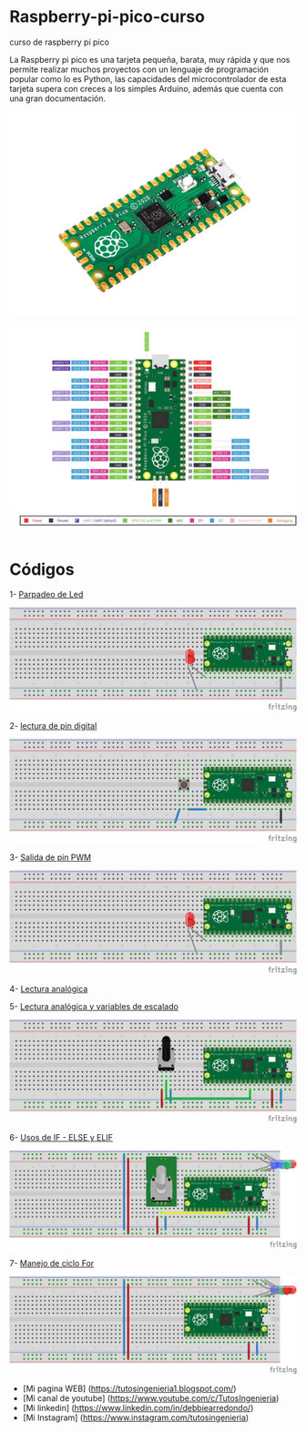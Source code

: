 # Raspberry-pi-pico-curso
curso de raspberry pi pico

La Raspberry pi pico es una tarjeta pequeña, barata, muy rápida y que nos permite realizar muchos proyectos con un lenguaje de programación popular como lo es Python, las capacidades del microcontrolador de esta tarjeta supera con creces a los simples Arduino, además que cuenta con una gran documentación. 

![imagen esquemático](imagenes/raspberry.png)

![imagen esquemático](imagenes/pines.jpg)


# Códigos

1- [Parpadeo de Led](Codigos/blink.py) 

![circuito blink](imagenes/salida_digital.png)

2- [lectura de pin digital](Codigos/2-lecturaDigital)

![circuito lectura digital](imagenes/entrada_digital.png)

3- [Salida de pin PWM](Codigos/3-salidaAnalogica.py)

![circuito blink](imagenes/salida_digital.png)

4- [Lectura analógica](Codigos/4-lecturaAnalogica.py)

5- [Lectura analógica y variables de escalado](Codigos/5-lecturaAnalogicaYvariables.py)

![circuito lectura analógica](imagenes/lectura_analogica.png)

6- [Usos de IF - ELSE y ELIF](Codigos/6-IfElseElif.py)

![circuito lectura analógica y leds](imagenes/lecturaYsalidaLucesRGB.png)

7- [Manejo de ciclo For](Codigos/7-cicloFor.py)

![manejo de For](imagenes/7manejoFor.png)

* [Mi pagina WEB] (https://tutosingenieria1.blogspot.com/)
* [Mi canal de youtube] (https://www.youtube.com/c/TutosIngenieria)
* [Mi linkedin] (https://www.linkedin.com/in/debbiearredondo/)
* [Mi Instagram] (https://www.instagram.com/tutosingenieria)
